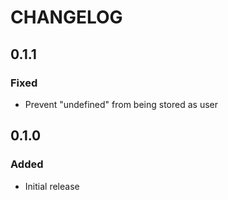 # CHANGELOG

## 0.1.1
### Fixed
- Prevent "undefined" from being stored as user

## 0.1.0
### Added
- Initial release
